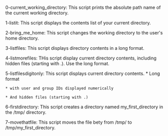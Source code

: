 0-current_working_directory: This script prints the absolute path name of the current working directory.

1-listit: This script displays the contents list of your current directory.

2-bring_me_home: This script changes the working directory to the user's home directory.

3-listfiles: This script displays directory contents in a long format.

4-listmorefiles: THis script display current directory contents, including hidden files (starting with .). Use the long format.

5-listfilesdigitonly: This script displays current directory contents.
	* Long format

	* with user and group IDs displayed numerically

	* And hidden files (starting with .)

6-firstdirectory: This script creates a directory named my_first_directory in the /tmp/ directory.

7-movethatfile: This script moves the file bety from /tmp/ to /tmp/my_first_directory.


